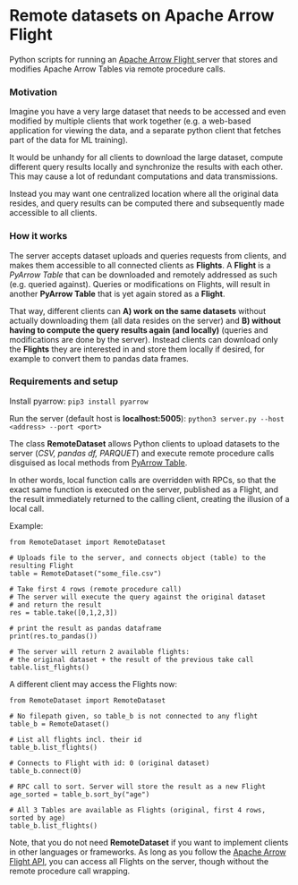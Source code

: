 # Remote datasets on Apache Arrow Flight
Python scripts for running an [Apache Arrow Flight ](https://arrow.apache.org/blog/2019/10/13/introducing-arrow-flight/ "Apache Arrow Flight ")server that stores and modifies Apache Arrow Tables via remote procedure calls.

### Motivation

Imagine you have a very large dataset that needs to be accessed and even modified by multiple clients that work together (e.g. a web-based application for viewing the data, and a separate python client that fetches part of the data for ML training).

It would be unhandy for all clients to download the large dataset, compute different query results locally and synchronize the results with each other. This may cause a lot of redundant computations and data transmissions.

Instead you may want one centralized location where all the original data resides, and query results can be computed there and subsequently made accessible to all clients.

### How it works

The server accepts dataset uploads and queries requests from clients, and makes them accessible to all connected clients as **Flights**. A **Flight** is a *PyArrow Table* that can be downloaded and remotely addressed as such (e.g. queried against). Queries or modifications on Flights, will result in another **PyArrow Table** that is yet again stored as a **Flight**.

That way, different clients can **A) work on the same datasets** without actually downloading them (all data resides on the server) and **B) without having to compute the query results again (and locally)** (queries and modifications are done by the server). Instead clients can download only the **Flights** they are interested in and store them locally if desired, for example to convert them to pandas data frames.



### Requirements and setup

Install pyarrow:
```pip3 install pyarrow```

Run the server (default host is **localhost:5005**):
```python3 server.py --host <address> --port <port>```




The class **RemoteDataset** allows Python clients to upload datasets to the server (*CSV, pandas df, PARQUET*) and execute remote procedure calls disguised as local methods from [PyArrow Table](https://arrow.apache.org/docs/python/generated/pyarrow.Table.html "PyArrow Table"). 

In other words, local function calls are overridden with RPCs, so that the exact same function is executed on the server, published as a Flight, and the result immediately returned to the calling client, creating the illusion of a local call.

Example:

```
from RemoteDataset import RemoteDataset

# Uploads file to the server, and connects object (table) to the resulting Flight
table = RemoteDataset("some_file.csv")

# Take first 4 rows (remote procedure call)
# The server will execute the query against the original dataset
# and return the result
res = table.take([0,1,2,3])

# print the result as pandas dataframe
print(res.to_pandas())

# The server will return 2 available flights:
# the original dataset + the result of the previous take call
table.list_flights()
```


A different client may access the Flights now:

```
from RemoteDataset import RemoteDataset

# No filepath given, so table_b is not connected to any flight
table_b = RemoteDataset()

# List all flights incl. their id
table_b.list_flights()

# Connects to Flight with id: 0 (original dataset)
table_b.connect(0)

# RPC call to sort. Server will store the result as a new Flight
age_sorted = table_b.sort_by("age")

# All 3 Tables are available as Flights (original, first 4 rows, sorted by age)
table_b.list_flights()

```



Note, that you do not need **RemoteDataset** if you want to implement clients in other languages or frameworks. As long as you follow the [Apache Arrow Flight API](https://arrow.apache.org/docs/format/Flight.html "Apache Arrow Flight API"), you can access all Flights on the server, though without the remote procedure call wrapping.